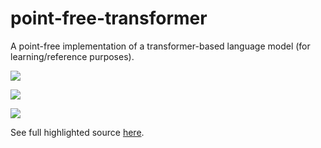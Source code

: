 # point-free-transformer

A point-free implementation of a transformer-based language model (for learning/reference purposes).

![](https://i.imgur.com/QSmFE2m.png)

![](https://i.imgur.com/9WpR3Rf.png)

![](https://i.imgur.com/RB8iFGw.png)

See full highlighted source [here](https://refined-github-html-preview.kidonng.workers.dev/evhub/point-free-transformer/raw/main/point_free_transformer.html).

